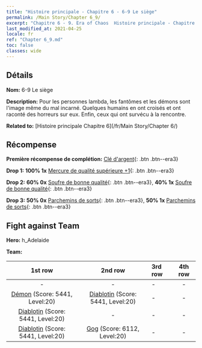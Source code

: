 ```yaml
---
title: "Histoire principale - Chapitre 6 - 6-9 Le siège"
permalink: /Main Story/Chapter 6_9/
excerpt: "Chapitre 6 - 9. Era of Chaos  Histoire principale - Chapitre 6_9. 6-9 Le siège"
last_modified_at: 2021-04-25
locale: fr
ref: "Chapter 6_9.md"
toc: false
classes: wide
---
```


## Détails

 **Nom:** 6-9 Le siège

 **Description:** Pour les personnes lambda, les fantômes et les démons sont l'image même du mal incarné. Quelques humains en ont croisés et ont raconté des horreurs sur eux. Enfin, ceux qui ont survécu à la rencontre.

 **Related to:** [Histoire principale Chapitre 6](/fr/Main Story/Chapter 6/)

## Récompense

 **Première récompense de complétion:** [Clé d'argent](/ItemsFR/con_693/){: .btn .btn--era3}

 **Drop 1:** **100% 1x** [Mercure de qualité supérieure +1](/ItemsFR/mat_21/){: .btn .btn--era3}

 **Drop 2:** **60% 0x** [Soufre de bonne qualité](/ItemsFR/mat_15/){: .btn .btn--era3}, **40% 1x** [Soufre de bonne qualité](/ItemsFR/mat_15/){: .btn .btn--era3}

 **Drop 3:** **50% 0x** [Parchemins de sorts](/ItemsFR/con_694/){: .btn .btn--era3}, **50% 1x** [Parchemins de sorts](/ItemsFR/con_694/){: .btn .btn--era3}


## Fight against Team
 **Hero:** h_Adelaide

 **Team:**


  | 1st row | 2nd row | 3rd row | 4th row |
  |:----:|:----:|:----|:----:|
  | - | - | - | - |
  | [Démon](/fr/units/Demon/) (Score: 5441, Level:20)  | [Diablotin](/fr/units/Imp/) (Score: 5441, Level:20)  | - | - |
  | [Diablotin](/fr/units/Imp/) (Score: 5441, Level:20)  | - | - | - |
  | [Diablotin](/fr/units/Imp/) (Score: 5441, Level:20)  | [Gog](/fr/units/Gog/) (Score: 6112, Level:20)  | - | - |


